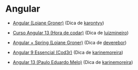 # Angular

- [Angular (Loiane Groner)](https://loiane.training/curso/angular) (Dica de [karontyy](https://github.com/karontyy))

- [Curso Angular 13 (Hora de codar)](https://youtube.com/playlist?list=PLnDvRpP8Bnex2GQEN0768_AxZg_RaIGmw)
  (Dica de [luizmineiro](https://github.com/luizmineiro))
  
- [Angular + Spring (Loiane Groner)](https://www.youtube.com/watch?v=qJnjz8FIs6Q&list=PLGxZ4Rq3BOBpwaVgAPxTxhdX_TfSVlTcY&ab_channel=LoianeGroner)
  (Dica de [deverebor](https://github.com/deverebor))

- [Angular 9 Essencial (Cod3r)](https://www.cod3r.com.br/courses/angular-9-essencial)
  (Dica de [karinemoreira](https://github.com/karinemoreira))

- [Angular 13 (Paulo Eduardo Melo)](https://www.youtube.com/watch?v=qfUcxetl74M&list=PLqsayW8DhUmvtNlkDqYj99X73ts9FLK7j)
  (Dica de [karinemoreira](https://github.com/karinemoreira))